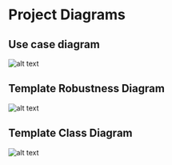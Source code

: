 # Project Diagrams

## Use case diagram

![alt text](../parking-project-uml/drawio/parking-project-usecase-drawio-png.png "Figure eparking-project-usecase-drawio-png.png")

## Template Robustness Diagram 

![alt text](../parking-project-uml/drawio/parkingproject-robustness-diagram-drawio-png.png "Figure parkingproject-robustness-diagram-drawio-png.png")

## Template Class Diagram

![alt text](../parking-project-uml/images/final-project.png "Figure final-project.png")

